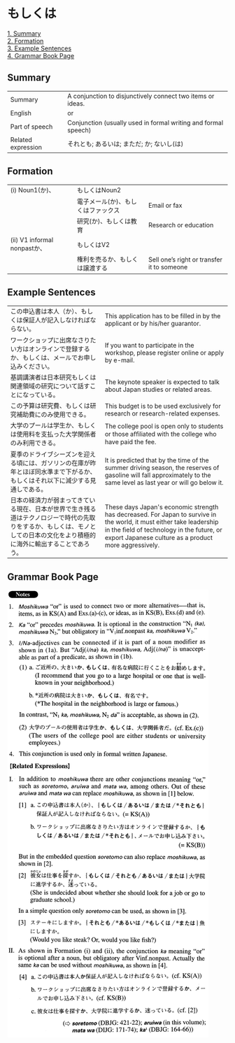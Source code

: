 # もしくは

[1. Summary](#summary)<br>
[2. Formation](#formation)<br>
[3. Example Sentences](#example-sentences)<br>
[4. Grammar Book Page](#grammar-book-page)<br>


## Summary

<table><tr>   <td>Summary</td>   <td>A conjunction to disjunctively connect two items or ideas.</td></tr><tr>   <td>English</td>   <td>or</td></tr><tr>   <td>Part of speech</td>   <td>Conjunction (usually used in formal writing and formal speech)</td></tr><tr>   <td>Related expression</td>   <td>それとも; あるいは; まただ; か; ないし(は)</td></tr></table>

## Formation

<table class="table"><tbody><tr class="tr head"><td class="td"><span class="numbers">(i)</span> <span class="bold">Noun<span class="subscript">1</span>(か)、</span></td><td class="td"><span class="concept">もしくは</span><span>Noun<span class="subscript">2</span></span></td><td class="td"></td></tr><tr class="tr"><td class="td"></td><td class="td"><span>電子メール(か)、</span><span class="concept">もしくは</span><span>ファックス</span></td><td class="td"><span>Email or fax</span></td></tr><tr class="tr"><td class="td"></td><td class="td"><span>研究(か)、</span><span class="concept">もしくは</span><span>教育</span></td><td class="td"><span>Research or education</span></td></tr><tr class="tr head"><td class="td"><span class="numbers">(ii)</span> <span class="bold">V1 informal nonpastか、</span></td><td class="td"><span class="concept">もしくは</span><span>V2</span></td><td class="td"></td></tr><tr class="tr"><td class="td"></td><td class="td"><span>権利を売るか、</span><span class="concept">もしくは</span><span>譲渡する</span></td><td class="td"><span>Sell one’s right or transfer it to someone</span></td></tr></tbody></table>

## Example Sentences

<table><tr>   <td>この申込書は本人（か）、もしくは保証人が記入しなければならない。</td>   <td>This application has to be filled in by the applicant or by his/her guarantor.</td></tr><tr>   <td>ワークショップに出席なさりたい方はオンラインで登録するか、もしくは、メールでお申し込みください。</td>   <td>If you want to participate in the workshop, please register online or apply by e-mail.</td></tr><tr>   <td>基調講演者は日本研究もしくは関連領域の研究について話すことになっている。</td>   <td>The keynote speaker is expected to talk about Japan studies or related areas.</td></tr><tr>   <td>この予算は研究費、もしくは研究補助費にのみ使用できる。</td>   <td>This budget is to be used exclusively for research or research-related expenses.</td></tr><tr>   <td>大学のプールは学生か、もしくは使用料を支払った大学関係者のみ利用できる。</td>   <td>The college pool is open only to students or those afﬁliated with the college who have paid the fee.</td></tr><tr>   <td>夏季のドライブシーズンを迎える頃には、ガソリンの在庫が昨年とほぼ同水準まで下がるか、もしくはそれ以下に減少する見通しである。</td>   <td>It is predicted that by the time of the summer driving season, the reserves of gasoline will fall approximately to the same level as last year or will go below it.</td></tr><tr>   <td>日本の経済力が弱まってきている現在、日本が世界で生き残る道はテクノロジーで時代の先取りをするか、もしくは、モノとしての日本の文化をより積極的に海外に輸出することであろう。</td>   <td>These days Japan's economic strength has decreased. For Japan to survive in the world, it must either take leadership in the ﬁeld of technology in the future, or export Japanese culture as a product more aggressively.</td></tr></table>

## Grammar Book Page

![](../img/Advancedもしくは.png)

